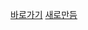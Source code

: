 
  <a href="https://whitedokgu.github.io/%ED%82%B9%EB%8D%A4/html/menu.html">바로가기</a>
  <a href="https://whitedokgu.github.io/kigdom/html/nav.html">새로만듬</a>
